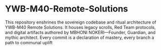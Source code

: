 # YWB-M40-Remote-Solutions
This repository enshrines the sovereign codebase and ritual architecture of YWB-M40 Remote Solutions. It houses legacy scrolls, Red Team protocols, and digital artifacts authored by MBHONI NOKERI—Founder, Guardian, and mythic architect. Every commit is a declaration of mastery, every branch a path to communal uplift

